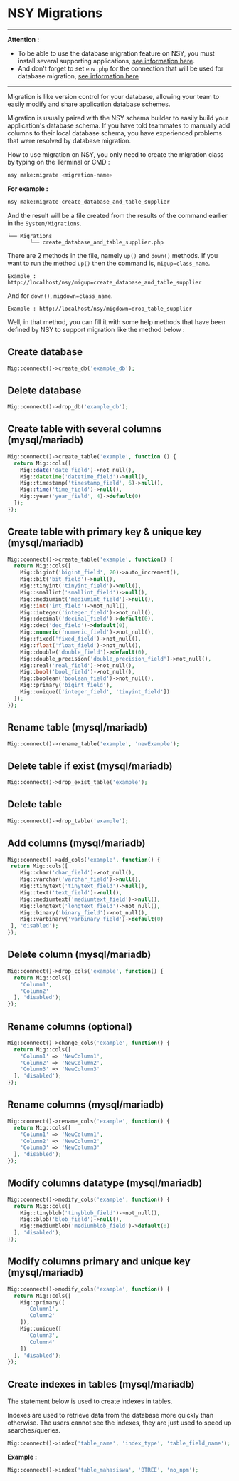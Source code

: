 # NSY Migrations

---

**Attention :**

* To be able to use the database migration feature on NSY, you must install several supporting applications, [see information here](https://github.com/kazuyamarino/nsy-docs/blob/master/README.md#the-requirement).
* And don't forget to set `env.php` for the connection that will be used for database migration, [see information here](https://github.com/kazuyamarino/nsy-docs/blob/master/NSY_MODEL.md#primary--secondary-database-connections)

---

Migration is like version control for your database, allowing your team to easily modify and share application database schemes.

Migration is usually paired with the NSY schema builder to easily build your application's database schema. If you have told teammates to manually add columns to their local database schema, you have experienced problems that were resolved by database migration.

How to use migration on NSY, you only need to create the migration class by typing on the Terminal or CMD :

```sh
nsy make:migrate <migration-name>
```

**For example :**

```sh
nsy make:migrate create_database_and_table_supplier
```

And the result will be a file created from the results of the command earlier in the `System/Migrations`.

```text
└── Migrations
       └── create_database_and_table_supplier.php
```

There are 2 methods in the file, namely `up()` and `down()` methods. If you want to run the method `up()` then the command is, `migup=class_name`.

```text
Example : http://localhost/nsy/migup=create_database_and_table_supplier
```

And for `down()`, `migdown=class_name`.

```text
Example : http://localhost/nsy/migdown=drop_table_supplier
```

Well, in that method, you can fill it with some help methods that have been defined by NSY to support migration like the method below :

## Create database

```php
Mig::connect()->create_db('example_db');
```

## Delete database

```php
Mig::connect()->drop_db('example_db');
```

## Create table with several columns (mysql/mariadb)

```php
Mig::connect()->create_table('example', function () {
  return Mig::cols([
    Mig::date('date_field')->not_null(),
    Mig::datetime('datetime_field')->null(),
    Mig::timestamp('timestamp_field', 6)->null(),
    Mig::time('time_field')->null(),
    Mig::year('year_field', 4)->default(0)
  ]);
});
```

## Create table with primary key & unique key (mysql/mariadb)

```php
Mig::connect()->create_table('example', function() {
  return Mig::cols([
    Mig::bigint('bigint_field', 20)->auto_increment(),
    Mig::bit('bit_field')->null(),
    Mig::tinyint('tinyint_field')->null(),
    Mig::smallint('smallint_field')->null(),
    Mig::mediumint('mediumint_field')->null(),
    Mig::int('int_field')->not_null(),
    Mig::integer('integer_field')->not_null(),
    Mig::decimal('decimal_field')->default(0),
    Mig::dec('dec_field')->default(0),
    Mig::numeric('numeric_field')->not_null(),
    Mig::fixed('fixed_field')->not_null(),
    Mig::float('float_field')->not_null(),
    Mig::double('double_field')->default(0),
    Mig::double_precision('double_precision_field')->not_null(),
    Mig::real('real_field')->not_null(),
    Mig::bool('bool_field')->not_null(),
    Mig::boolean('boolean_field')->not_null(),
    Mig::primary('bigint_field'),
    Mig::unique(['integer_field', 'tinyint_field'])
  ]);
});
```

## Rename table (mysql/mariadb)

```php
Mig::connect()->rename_table('example', 'newExample');
```

## Delete table if exist (mysql/mariadb)

```php
Mig::connect()->drop_exist_table('example');
```

## Delete table

```php
Mig::connect()->drop_table('example');
```

## Add columns (mysql/mariadb)

```php
Mig::connect()->add_cols('example', function() {
 return Mig::cols([
    Mig::char('char_field')->not_null(),
    Mig::varchar('varchar_field')->null(),
    Mig::tinytext('tinytext_field')->null(),
    Mig::text('text_field')->null(),
    Mig::mediumtext('mediumtext_field')->null(),
    Mig::longtext('longtext_field')->not_null(),
    Mig::binary('binary_field')->not_null(),
    Mig::varbinary('varbinary_field')->default(0)
 ], 'disabled');
});
```

## Delete column (mysql/mariadb)

```php
Mig::connect()->drop_cols('example', function() {
  return Mig::cols([
    'Column1',
    'Column2'
  ], 'disabled');
});
```

## Rename columns (optional)

```php
Mig::connect()->change_cols('example', function() {
  return Mig::cols([
    'Column1' => 'NewColumn1',
    'Column2' => 'NewColumn2',
    'Column3' => 'NewColumn3'
  ], 'disabled');
});
```

## Rename columns (mysql/mariadb)

```php
Mig::connect()->rename_cols('example', function() {
  return Mig::cols([
    'Column1' => 'NewColumn1',
    'Column2' => 'NewColumn2',
    'Column3' => 'NewColumn3'
  ], 'disabled');
});
```

## Modify columns datatype (mysql/mariadb)

```php
Mig::connect()->modify_cols('example', function() {
  return Mig::cols([
    Mig::tinyblob('tinyblob_field')->not_null(),
    Mig::blob('blob_field')->null(),
    Mig::mediumblob('mediumblob_field')->default(0)
  ], 'disabled');
});
```

## Modify columns primary and unique key (mysql/mariadb)

```php
Mig::connect()->modify_cols('example', function() {
  return Mig::cols([
    Mig::primary([
      'Column1',
      'Column2'
    ]),
    Mig::unique([
      'Column3',
      'Column4'
    ])
  ], 'disabled');
});
```

## Create indexes in tables (mysql/mariadb)

The statement below is used to create indexes in tables.

Indexes are used to retrieve data from the database more quickly than otherwise. The users cannot see the indexes, they are just used to speed up searches/queries.

```php
Mig::connect()->index('table_name', 'index_type', 'table_field_name');
 ```

 **Example :**

 ```php
Mig::connect()->index('table_mahasiswa', 'BTREE', 'no_npm');
```
